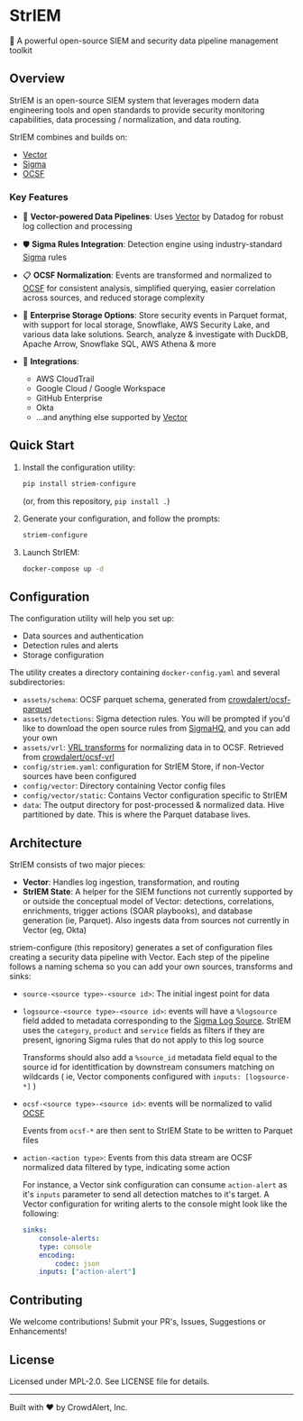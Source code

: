 # StrIEM

🚀 A powerful open-source SIEM and security data pipeline management toolkit

## Overview

StrIEM is an open-source SIEM system that leverages modern data engineering tools and open standards to provide security monitoring capabilities, data processing / normalization, and data routing.

StrIEM combines and builds on:
- [Vector](https://vector.dev)
- [Sigma](https://sigmahq.io)
- [OCSF](https://ocsf.io)

### Key Features

- 🔄 **Vector-powered Data Pipelines**: Uses [Vector](https://vector.dev) by Datadog for robust log collection and processing
- 🛡️ **Sigma Rules Integration**: Detection engine using industry-standard [Sigma](https://sigmahq.io) rules
- 📋 **OCSF Normalization**: Events are transformed and normalized to [OCSF](https://ocsf.io) for consistent analysis, simplified querying, easier correlation across sources, and reduced storage complexity
- 💾 **Enterprise Storage Options**: Store security events in Parquet format, with support for local storage, Snowflake, AWS Security Lake, and various data lake solutions. Search, analyze & investigate with DuckDB, Apache Arrow, Snowflake SQL, AWS Athena & more

- 🔌 **Integrations**:
  - AWS CloudTrail
  - Google Cloud / Google Workspace
  - GitHub Enterprise
  - Okta
  - ...and anything else supported by [Vector](https://vector.dev/components/)

## Quick Start

1. Install the configuration utility:
    ```bash
    pip install striem-configure
    ```

    (or, from this repository, `pip install .`)

2. Generate your configuration, and follow the prompts:
    ```bash
    striem-configure
    ```

3. Launch StrIEM:
    ```bash
    docker-compose up -d
    ```

## Configuration

The configuration utility will help you set up:

- Data sources and authentication
- Detection rules and alerts
- Storage configuration

The utility creates a directory containing `docker-config.yaml` and several subdirectories:
- `assets/schema`: OCSF parquet schema, generated from [crowdalert/ocsf-parquet](https://github.com/crowdalert/ocsf-parquet)
- `assets/detections`: Sigma detection rules. You will be prompted if you'd like to download the open source rules from [SigmaHQ](https://github.com/sigmahq/sigma), and you can add your own
- `assets/vrl`: [VRL transforms](https://vector.dev/docs/reference/vrl/) for normalizing data in to OCSF. Retrieved from [crowdalert/ocsf-vrl](http://github.com/crowdalert/ocsf-vrl)
- `config/striem.yaml`: configuration for StrIEM Store, if non-Vector sources have been configured
- `config/vector`: Directory containing Vector config files
- `config/vector/static`: Contains Vector configuration specific to StrIEM
- `data`: The output directory for post-processed & normalized data. Hive partitioned by date. This is where the Parquet database lives.

## Architecture

StrIEM consists of two major pieces:

- **Vector**: Handles log ingestion, transformation, and routing
- **StrIEM State**: A helper for the SIEM functions not currently supported by or outside the conceptual model of Vector: detections, correlations, enrichments, trigger actions (SOAR playbooks), and database generation (ie, Parquet). Also ingests data from sources not currently in Vector (eg, Okta)

striem-configure (this repository) generates a set of configuration files creating a security data pipeline with Vector. Each step of the pipeline follows a naming schema so you can add your own sources, transforms and sinks:

- `source-<source type>-<source id>`: The initial ingest point for data
- `logsource-<source type>-<source id>`: events will have a `%logsource` field added to metadata corresponding to the [Sigma Log Source](https://sigmahq.io/docs/basics/log-sources.html). StrIEM uses the `category`, `product` and `service` fields as filters if they are present, ignoring Sigma rules that do not apply to this log source
    
    Transforms should also add a `%source_id` metadata field equal to the source id for identitfication by downstream consumers matching on wildcards ( ie, Vector components configured with `inputs: [logsource-*]` )
- `ocsf-<source type>-<source id>`: events will be normalized to valid [OCSF](https://ocsf.io)

    Events from `ocsf-*` are then sent to StrIEM State to be written to Parquet files
- `action-<action type>`: Events from this data stream are OCSF normalized data filtered by type, indicating some action

    For instance, a Vector sink configuration can consume `action-alert` as it's `inputs` parameter to send all detection matches to it's target. A Vector configuration for writing alerts to the console might look like the following:

    ```yaml
    sinks:
        console-alerts:
        type: console
        encoding:
            codec: json
        inputs: ["action-alert"]
    ```
## Contributing

We welcome contributions! Submit your PR's, Issues, Suggestions or Enhancements!

## License

Licensed under MPL-2.0. See LICENSE file for details.

---

Built with ❤️ by CrowdAlert, Inc.
